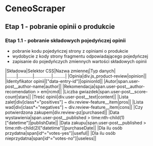 # CeneoScraper
## Etap 1 - pobranie opinii o produkcie
### Etap 1.1 - pobranie składowych pojedyńczej opinii
- pobranie kodu pojedyńczej strony z opiniami o produkcie
- wydobycie z kody strony fragmentu odpowiadającego pojedyńczej
- zapisanie do pojedyńczych zmiennych wartości składowych opinii

|Składowa|Selektor CSS|Nazwa zmiennej|Typ danych|
|........|............|..............|..........|
|Opinia|div.js_product-review|opinion||
|Identyfikator opinii|["data-entry-id"]|opinionId||
|Autor|span.user-post__author-name|author||
|Rekomendacja|span.user-post__author-recomendation >  em|rcmd||
|Liczba gwiazdek|span.user-post__score-count|stars||
|Treść opinii|div.user-post__text|content||
|Lista zalet|div[class*="positives"] ~ div.review-feature__item|pros||
|Lista wad|div[class*="negatives"] ~ div.review-feature__item|cons||
|Czy potwierdzona zakupem|div.review-pz|purchased||
|Data wystawienia|span.user-post__published > time:nth-child(1)["datetime"]|publishDate||
|Data zakupu|span.user-post__published > time:nth-child(2)["datetime"]|purchaseDate||
|Dla ilu osób przydatna|span[id^="votes-yes"]|useful||
|Dla ilu osób nieprzydatna|span[id^="votes-no"]|useless||

